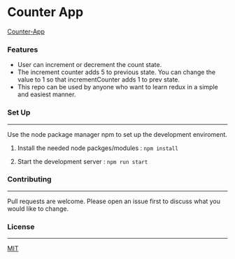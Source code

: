 # Counter App

[Counter-App](https://rm-redux-counter-app.netlify.app/)

### Features

- User can increment or decrement the count state.
- The increment counter adds 5 to previous state. You can change the value to 1 so that incrementCounter adds 1 to prev state.
- This repo can be used by anyone who want to learn redux in a simple and easiest manner.

### Set Up
---

Use the node package manager npm to set up the development enviroment.

  1. Install the needed node packges/modules :
     ```npm install``` 
   
  2. Start the development server :
     ```npm run start```
 
 
 ### Contributing
 ---
 
 Pull requests are welcome. Please open an issue first to discuss what you would like to change.
    
    
 ### License
 ---
 [MIT](https://choosealicense.com/licenses/mit/)
